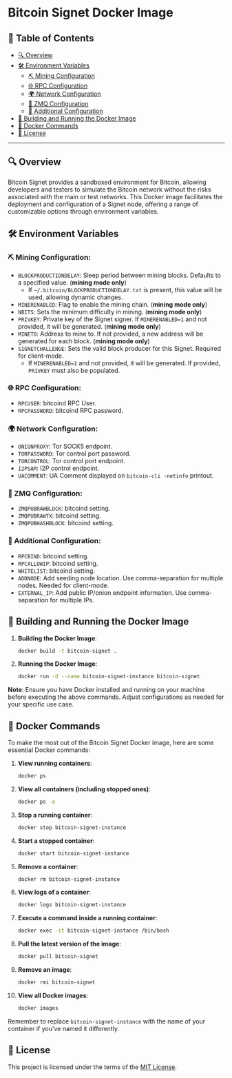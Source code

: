 # Bitcoin Signet Docker Image

## 📌 Table of Contents

- [🔍 Overview](#-overview)
- [🛠 Environment Variables](#-environment-variables)
  - [⛏ Mining Configuration](#-mining-configuration)
  - [🌐 RPC Configuration](#-rpc-configuration)
  - [🌍 Network Configuration](#-network-configuration)
  - [📡 ZMQ Configuration](#-zmq-configuration)
  - [🔧 Additional Configuration](#-additional-configuration)
- [🚀 Building and Running the Docker Image](#-building-and-running-the-docker-image)
- [🔧 Docker Commands](#-docker-commands)
- [📜 License](#-license)

---

## 🔍 Overview

Bitcoin Signet provides a sandboxed environment for Bitcoin, allowing developers and testers to simulate the Bitcoin network without the risks associated with the main or test networks. This Docker image facilitates the deployment and configuration of a Signet node, offering a range of customizable options through environment variables.

## 🛠 Environment Variables

### ⛏ Mining Configuration:

- `BLOCKPRODUCTIONDELAY`: Sleep period between mining blocks. Defaults to a specified value. (**mining mode only**)
  - If `~/.bitcoin/BLOCKPRODUCTIONDELAY.txt` is present, this value will be used, allowing dynamic changes.
- `MINERENABLED`: Flag to enable the mining chain. (**mining mode only**)
- `NBITS`: Sets the minimum difficulty in mining. (**mining mode only**)
- `PRIVKEY`: Private key of the Signet signer. If `MINERENABLED=1` and not provided, it will be generated. (**mining mode only**)
- `MINETO`: Address to mine to. If not provided, a new address will be generated for each block. (**mining mode only**)
- `SIGNETCHALLENGE`: Sets the valid block producer for this Signet. Required for client-mode.
  - If `MINERENABLED=1` and not provided, it will be generated. If provided, `PRIVKEY` must also be populated.

### 🌐 RPC Configuration:

- `RPCUSER`: bitcoind RPC User.
- `RPCPASSWORD`: bitcoind RPC password.

### 🌍 Network Configuration:

- `ONIONPROXY`: Tor SOCK5 endpoint.
- `TORPASSWORD`: Tor control port password.
- `TORCONTROL`: Tor control port endpoint.
- `I2PSAM`: I2P control endpoint.
- `UACOMMENT`: UA Comment displayed on `bitcoin-cli -netinfo` printout.

### 📡 ZMQ Configuration:

- `ZMQPUBRAWBLOCK`: bitcoind setting.
- `ZMQPUBRAWTX`: bitcoind setting.
- `ZMQPUBHASHBLOCK`: bitcoind setting.

### 🔧 Additional Configuration:

- `RPCBIND`: bitcoind setting.
- `RPCALLOWIP`: bitcoind setting.
- `WHITELIST`: bitcoind setting.
- `ADDNODE`: Add seeding node location. Use comma-separation for multiple nodes. Needed for client-mode.
- `EXTERNAL_IP`: Add public IP/onion endpoint information. Use comma-separation for multiple IPs.

## 🚀 Building and Running the Docker Image

1. **Building the Docker Image**:

   ```bash
   docker build -t bitcoin-signet .
   ```

2. **Running the Docker Image**:
   ```bash
   docker run -d --name bitcoin-signet-instance bitcoin-signet
   ```

**Note**: Ensure you have Docker installed and running on your machine before executing the above commands. Adjust configurations as needed for your specific use case.

## 🔧 Docker Commands

To make the most out of the Bitcoin Signet Docker image, here are some essential Docker commands:

1. **View running containers**:

   ```bash
   docker ps
   ```

2. **View all containers (including stopped ones)**:

   ```bash
   docker ps -a
   ```

3. **Stop a running container**:

   ```bash
   docker stop bitcoin-signet-instance
   ```

4. **Start a stopped container**:

   ```bash
   docker start bitcoin-signet-instance
   ```

5. **Remove a container**:

   ```bash
   docker rm bitcoin-signet-instance
   ```

6. **View logs of a container**:

   ```bash
   docker logs bitcoin-signet-instance
   ```

7. **Execute a command inside a running container**:

   ```bash
   docker exec -it bitcoin-signet-instance /bin/bash
   ```

8. **Pull the latest version of the image**:

   ```bash
   docker pull bitcoin-signet
   ```

9. **Remove an image**:

   ```bash
   docker rmi bitcoin-signet
   ```

10. **View all Docker images**:
    ```bash
    docker images
    ```

Remember to replace `bitcoin-signet-instance` with the name of your container if you've named it differently.

## 📜 License

This project is licensed under the terms of the [MIT License](./LICENSE).
